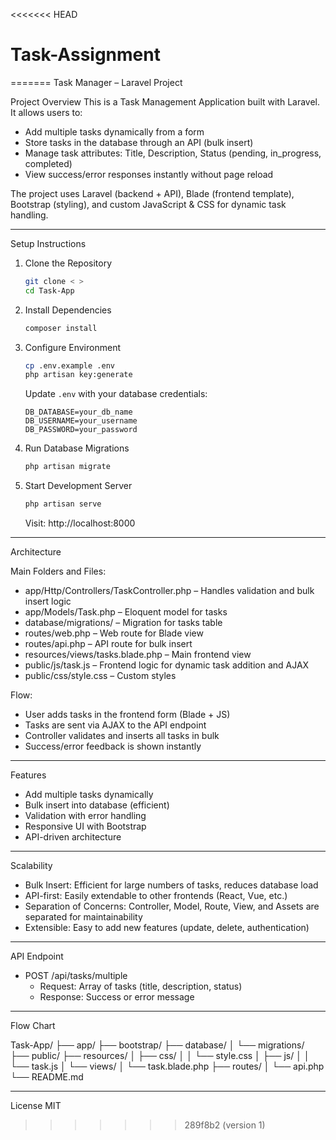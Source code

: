 <<<<<<< HEAD
# Task-Assignment
=======
Task Manager – Laravel Project

Project Overview
This is a Task Management Application built with Laravel. It allows users to:
- Add multiple tasks dynamically from a form
- Store tasks in the database through an API (bulk insert)
- Manage task attributes: Title, Description, Status (pending, in_progress, completed)
- View success/error responses instantly without page reload

The project uses Laravel (backend + API), Blade (frontend template), Bootstrap (styling), and custom JavaScript & CSS for dynamic task handling.

---

Setup Instructions

1. Clone the Repository
   ```bash
   git clone < >
   cd Task-App
   ```
2. Install Dependencies
   ```bash
   composer install
   ```
3. Configure Environment
   ```bash
   cp .env.example .env
   php artisan key:generate
   ```
   Update `.env` with your database credentials:
   ```
   DB_DATABASE=your_db_name
   DB_USERNAME=your_username
   DB_PASSWORD=your_password
   ```
4. Run Database Migrations
   ```bash
   php artisan migrate
   ```
5. Start Development Server
   ```bash
   php artisan serve
   ```
   Visit: http://localhost:8000

---

Architecture

Main Folders and Files:

- app/Http/Controllers/TaskController.php – Handles validation and bulk insert logic
- app/Models/Task.php – Eloquent model for tasks
- database/migrations/ – Migration for tasks table
- routes/web.php – Web route for Blade view
- routes/api.php – API route for bulk insert
- resources/views/tasks.blade.php – Main frontend view
- public/js/task.js – Frontend logic for dynamic task addition and AJAX
- public/css/style.css – Custom styles

Flow:
- User adds tasks in the frontend form (Blade + JS)
- Tasks are sent via AJAX to the API endpoint
- Controller validates and inserts all tasks in bulk
- Success/error feedback is shown instantly

---

Features

- Add multiple tasks dynamically
- Bulk insert into database (efficient)
- Validation with error handling
- Responsive UI with Bootstrap
- API-driven architecture

---

Scalability

- Bulk Insert: Efficient for large numbers of tasks, reduces database load
- API-first: Easily extendable to other frontends (React, Vue, etc.)
- Separation of Concerns: Controller, Model, Route, View, and Assets are separated for maintainability
- Extensible: Easy to add new features (update, delete, authentication)

---

API Endpoint

- POST /api/tasks/multiple
  - Request: Array of tasks (title, description, status)
  - Response: Success or error message

---

Flow Chart

Task-App/
├── app/
├── bootstrap/
├── database/
│   └── migrations/   
├── public/
├── resources/
│   ├── css/
│   │   └── style.css 
│   ├── js/
│   │   └── task.js
│   └── views/
│       └── task.blade.php
├── routes/
│   └── api.php      
└── README.md


---

License
MIT
>>>>>>> 289f8b2 (version 1)
